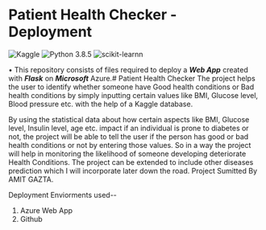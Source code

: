 # Patient Health Checker - Deployment
![Kaggle](https://img.shields.io/badge/Dataset-Kaggle-blue.svg) ![Python 3.8.5](https://img.shields.io/badge/Python-3.6-brightgreen.svg) ![scikit-learnn](https://img.shields.io/badge/Library-Scikit_Learn-orange.svg)

• This repository consists of files required to deploy a ___Web App___ created with ___Flask___ on ___Microsoft___ Azure.# Patient Health Checker
The project helps the user to identify whether someone have Good health conditions or Bad health conditions by simply inputting certain values like BMI, Glucose level, Blood pressure etc. with the help of a Kaggle database.

By using the statistical data about how certain aspects like BMI, Glucose level, Insulin level, age etc. impact if an individual is prone to diabetes or not, the project will be able to tell the user if the person has good  or bad health conditions or not by entering those values. So in a way the project will help in monitoring the likelihood of someone developing deteriorate Health Conditions. The project can be extended to include other diseases prediction which I will incorporate later down the road. 
Project Sumitted By AMIT GAZTA.

Deployment Enviorments used--
1. Azure Web App
2. Github
